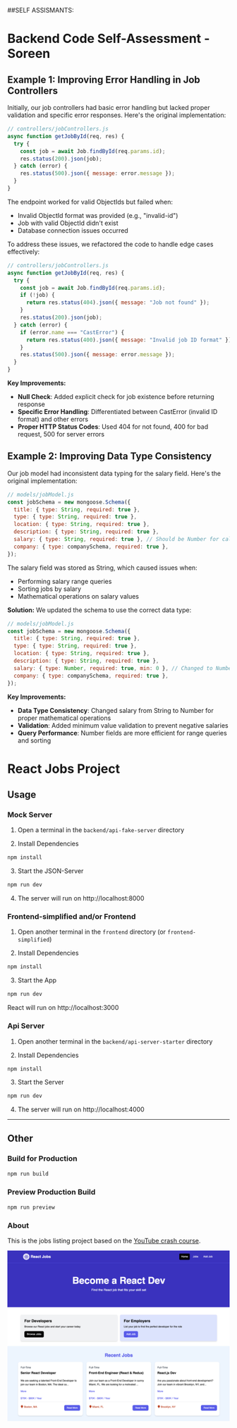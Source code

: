 ##SELF ASSISMANTS:

# Backend Code Self-Assessment - Soreen

## Example 1: Improving Error Handling in Job Controllers

Initially, our job controllers had basic error handling but lacked proper validation and specific error responses. Here's the original implementation:

```javascript
// controllers/jobControllers.js
async function getJobById(req, res) {
  try {
    const job = await Job.findById(req.params.id);
    res.status(200).json(job);
  } catch (error) {
    res.status(500).json({ message: error.message });
  }
}
```

The endpoint worked for valid ObjectIds but failed when:

- Invalid ObjectId format was provided (e.g., "invalid-id")
- Job with valid ObjectId didn't exist
- Database connection issues occurred

To address these issues, we refactored the code to handle edge cases effectively:

```javascript
// controllers/jobControllers.js
async function getJobById(req, res) {
  try {
    const job = await Job.findById(req.params.id);
    if (!job) {
      return res.status(404).json({ message: "Job not found" });
    }
    res.status(200).json(job);
  } catch (error) {
    if (error.name === "CastError") {
      return res.status(400).json({ message: "Invalid job ID format" });
    }
    res.status(500).json({ message: error.message });
  }
}
```

**Key Improvements:**

- **Null Check**: Added explicit check for job existence before returning response
- **Specific Error Handling**: Differentiated between CastError (invalid ID format) and other errors
- **Proper HTTP Status Codes**: Used 404 for not found, 400 for bad request, 500 for server errors

## Example 2: Improving Data Type Consistency

Our job model had inconsistent data typing for the salary field. Here's the original implementation:

```javascript
// models/jobModel.js
const jobSchema = new mongoose.Schema({
  title: { type: String, required: true },
  type: { type: String, required: true },
  location: { type: String, required: true },
  description: { type: String, required: true },
  salary: { type: String, required: true }, // Should be Number for calculations
  company: { type: companySchema, required: true },
});
```

The salary field was stored as String, which caused issues when:

- Performing salary range queries
- Sorting jobs by salary
- Mathematical operations on salary values

**Solution:**
We updated the schema to use the correct data type:

```javascript
// models/jobModel.js
const jobSchema = new mongoose.Schema({
  title: { type: String, required: true },
  type: { type: String, required: true },
  location: { type: String, required: true },
  description: { type: String, required: true },
  salary: { type: Number, required: true, min: 0 }, // Changed to Number with validation
  company: { type: companySchema, required: true },
});
```

**Key Improvements:**

- **Data Type Consistency**: Changed salary from String to Number for proper mathematical operations
- **Validation**: Added minimum value validation to prevent negative salaries
- **Query Performance**: Number fields are more efficient for range queries and sorting

# React Jobs Project

## Usage

### Mock Server

1. Open a terminal in the `backend/api-fake-server` directory

2. Install Dependencies

```bash
npm install
```

3. Start the JSON-Server

```bash
npm run dev
```

4. The server will run on http://localhost:8000

### Frontend-simplified and/or Frontend

1. Open another terminal in the `frontend` directory (or `frontend-simplified`)

2. Install Dependencies

```bash
npm install
```

3. Start the App

```bash
npm run dev
```

React will run on http://localhost:3000

### Api Server

1. Open another terminal in the `backend/api-server-starter` directory

2. Install Dependencies

```bash
npm install
```

3. Start the Server

```bash
npm run dev
```

4. The server will run on http://localhost:4000

---

## Other

### Build for Production

```bash
npm run build
```

### Preview Production Build

```bash
npm run preview
```

### About

This is the jobs listing project based on the [YouTube crash course](https://youtu.be/LDB4uaJ87e0).

<img src="./frontend/public/screen.png" />
